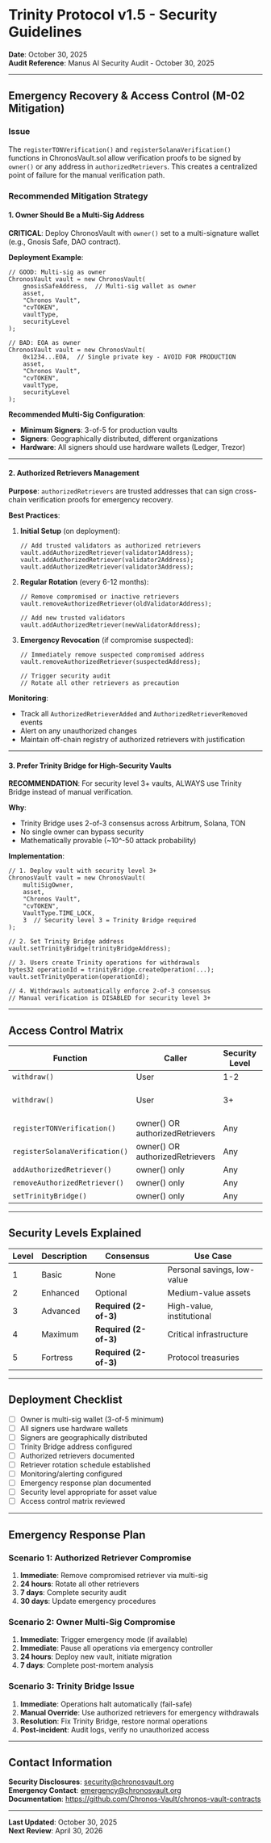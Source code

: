# Trinity Protocol v1.5 - Security Guidelines

**Date**: October 30, 2025  
**Audit Reference**: Manus AI Security Audit - October 30, 2025

---

## Emergency Recovery & Access Control (M-02 Mitigation)

### Issue
The `registerTONVerification()` and `registerSolanaVerification()` functions in ChronosVault.sol allow verification proofs to be signed by `owner()` or any address in `authorizedRetrievers`. This creates a centralized point of failure for the manual verification path.

### Recommended Mitigation Strategy

#### 1. Owner Should Be a Multi-Sig Address

**CRITICAL**: Deploy ChronosVault with `owner()` set to a multi-signature wallet (e.g., Gnosis Safe, DAO contract).

**Deployment Example**:
```solidity
// GOOD: Multi-sig as owner
ChronosVault vault = new ChronosVault(
    gnosisSafeAddress,  // Multi-sig wallet as owner
    asset,
    "Chronos Vault",
    "cvTOKEN",
    vaultType,
    securityLevel
);

// BAD: EOA as owner
ChronosVault vault = new ChronosVault(
    0x1234...EOA,  // Single private key - AVOID FOR PRODUCTION
    asset,
    "Chronos Vault",
    "cvTOKEN",
    vaultType,
    securityLevel
);
```

**Recommended Multi-Sig Configuration**:
- **Minimum Signers**: 3-of-5 for production vaults
- **Signers**: Geographically distributed, different organizations
- **Hardware**: All signers should use hardware wallets (Ledger, Trezor)

---

#### 2. Authorized Retrievers Management

**Purpose**: `authorizedRetrievers` are trusted addresses that can sign cross-chain verification proofs for emergency recovery.

**Best Practices**:

1. **Initial Setup** (on deployment):
   ```solidity
   // Add trusted validators as authorized retrievers
   vault.addAuthorizedRetriever(validator1Address);
   vault.addAuthorizedRetriever(validator2Address);
   vault.addAuthorizedRetriever(validator3Address);
   ```

2. **Regular Rotation** (every 6-12 months):
   ```solidity
   // Remove compromised or inactive retrievers
   vault.removeAuthorizedRetriever(oldValidatorAddress);
   
   // Add new trusted validators
   vault.addAuthorizedRetriever(newValidatorAddress);
   ```

3. **Emergency Revocation** (if compromise suspected):
   ```solidity
   // Immediately remove suspected compromised address
   vault.removeAuthorizedRetriever(suspectedAddress);
   
   // Trigger security audit
   // Rotate all other retrievers as precaution
   ```

**Monitoring**:
- Track all `AuthorizedRetrieverAdded` and `AuthorizedRetrieverRemoved` events
- Alert on any unauthorized changes
- Maintain off-chain registry of authorized retrievers with justification

---

#### 3. Prefer Trinity Bridge for High-Security Vaults

**RECOMMENDATION**: For security level 3+ vaults, ALWAYS use Trinity Bridge instead of manual verification.

**Why**:
- Trinity Bridge uses 2-of-3 consensus across Arbitrum, Solana, TON
- No single owner can bypass security
- Mathematically provable (~10^-50 attack probability)

**Implementation**:
```solidity
// 1. Deploy vault with security level 3+
ChronosVault vault = new ChronosVault(
    multiSigOwner,
    asset,
    "Chronos Vault",
    "cvTOKEN",
    VaultType.TIME_LOCK,
    3  // Security level 3 = Trinity Bridge required
);

// 2. Set Trinity Bridge address
vault.setTrinityBridge(trinityBridgeAddress);

// 3. Users create Trinity operations for withdrawals
bytes32 operationId = trinityBridge.createOperation(...);
vault.setTrinityOperation(operationId);

// 4. Withdrawals automatically enforce 2-of-3 consensus
// Manual verification is DISABLED for security level 3+
```

---

## Access Control Matrix

| Function | Caller | Security Level | Consensus Required |
|----------|--------|----------------|-------------------|
| `withdraw()` | User | 1-2 | None |
| `withdraw()` | User | 3+ | 2-of-3 Trinity OR Manual |
| `registerTONVerification()` | owner() OR authorizedRetrievers | Any | N/A |
| `registerSolanaVerification()` | owner() OR authorizedRetrievers | Any | N/A |
| `addAuthorizedRetriever()` | owner() only | Any | N/A |
| `removeAuthorizedRetriever()` | owner() only | Any | N/A |
| `setTrinityBridge()` | owner() only | Any | N/A |

---

## Security Levels Explained

| Level | Description | Consensus | Use Case |
|-------|-------------|-----------|----------|
| 1 | Basic | None | Personal savings, low-value |
| 2 | Enhanced | Optional | Medium-value assets |
| 3 | Advanced | **Required (2-of-3)** | High-value, institutional |
| 4 | Maximum | **Required (2-of-3)** | Critical infrastructure |
| 5 | Fortress | **Required (2-of-3)** | Protocol treasuries |

---

## Deployment Checklist

- [ ] Owner is multi-sig wallet (3-of-5 minimum)
- [ ] All signers use hardware wallets
- [ ] Signers are geographically distributed
- [ ] Trinity Bridge address configured
- [ ] Authorized retrievers documented
- [ ] Retriever rotation schedule established
- [ ] Monitoring/alerting configured
- [ ] Emergency response plan documented
- [ ] Security level appropriate for asset value
- [ ] Access control matrix reviewed

---

## Emergency Response Plan

### Scenario 1: Authorized Retriever Compromise

1. **Immediate**: Remove compromised retriever via multi-sig
2. **24 hours**: Rotate all other retrievers
3. **7 days**: Complete security audit
4. **30 days**: Update emergency procedures

### Scenario 2: Owner Multi-Sig Compromise

1. **Immediate**: Trigger emergency mode (if available)
2. **Immediate**: Pause all operations via emergency controller
3. **24 hours**: Deploy new vault, initiate migration
4. **7 days**: Complete post-mortem analysis

### Scenario 3: Trinity Bridge Issue

1. **Immediate**: Operations halt automatically (fail-safe)
2. **Manual Override**: Use authorized retrievers for emergency withdrawals
3. **Resolution**: Fix Trinity Bridge, restore normal operations
4. **Post-incident**: Audit logs, verify no unauthorized access

---

## Contact Information

**Security Disclosures**: security@chronosvault.org  
**Emergency Contact**: emergency@chronosvault.org  
**Documentation**: https://github.com/Chronos-Vault/chronos-vault-contracts

---

**Last Updated**: October 30, 2025  
**Next Review**: April 30, 2026
